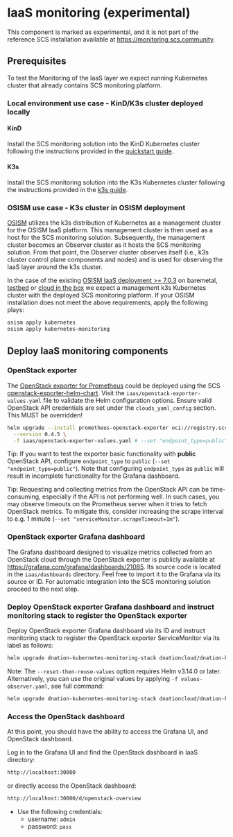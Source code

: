 # IaaS monitoring (experimental)

This component is marked as experimental, and it is not part of the reference SCS installation available
at https://monitoring.scs.community.

## Prerequisites

To test the Monitoring of the IaaS layer we expect running Kubernetes cluster that already contains
SCS monitoring platform.

### Local environment use case - KinD/K3s cluster deployed locally

#### KinD

Install the SCS monitoring solution into the KinD Kubernetes cluster following the instructions provided in
the [quickstart guide](quickstart.md).

#### K3s

Install the SCS monitoring solution into the K3s Kubernetes cluster following the instructions provided in
the [k3s guide](k3s.md).

### OSISM use case - K3s cluster in OSISM deployment

[OSISM](https://osism.tech/docs/guides/deploy-guide/services/kubernetes) utilizes the k3s distribution of Kubernetes
as a management cluster for the OSISM IaaS platform. This management cluster is then used as a host for
the SCS monitoring solution. Subsequently, the management cluster becomes an Observer cluster as it hosts
the SCS monitoring solution.
From that point, the Observer cluster observes itself (i.e., k3s cluster control plane components and nodes) and is used
for observing the IaaS layer around the k3s cluster.

In the case of the existing [OSISM IaaS deployment >= 7.0.3](https://osism.tech/docs/release-notes/osism-7#703) on
baremetal, [testbed](https://osism.tech/docs/guides/other-guides/testbed) or [cloud in the box](https://osism.tech/docs/guides/other-guides/cloud-in-a-box)
we expect a management k3s Kubernetes cluster with the deployed SCS monitoring platform.
If your OSISM installation does not meet the above requirements, apply the following plays:
```bash
osism apply kubernetes
osism apply kubernetes-monitoring
```

## Deploy IaaS monitoring components

### OpenStack exporter

The [OpenStack exporter for Prometheus](https://github.com/openstack-exporter) could be deployed using the SCS [openstack-exporter-helm-chart](https://github.com/SovereignCloudStack/openstack-exporter-helm-charts).
Visit the `iaas/openstack-exporter-values.yaml` file to validate the Helm configuration options.
Ensure valid OpenStack API credentials are set under the `clouds_yaml_config` section. This MUST be overridden!

```bash
helm upgrade --install prometheus-openstack-exporter oci://registry.scs.community/openstack-exporter/prometheus-openstack-exporter \
  --version 0.4.5 \
  -f iaas/openstack-exporter-values.yaml # --set "endpoint_type=public" --set "serviceMonitor.scrapeTimeout=1m"
```

Tip: If you want to test the exporter basic functionality with **public** OpenStack API, configure `endpoint_type`
to `public` (`--set "endpoint_type=public"`). Note that configuring `endpoint_type` as `public` will result in
incomplete functionality for the Grafana dashboard.

Tip: Requesting and collecting metrics from the OpenStack API can be time-consuming, especially if the API is not
performing well. In such cases, you may observe timeouts on the Prometheus server when it tries to fetch OpenStack
metrics. To mitigate this, consider increasing the scrape interval to e.g. 1 minute (`--set "serviceMonitor.scrapeTimeout=1m"`).

### OpenStack exporter Grafana dashboard

The Grafana dashboard designed to visualize metrics collected from an OpenStack cloud through the OpenStack exporter
is publicly available at https://grafana.com/grafana/dashboards/21085. Its source code is located in the
`iaas/dashboards` directory. Feel free to import it to the Grafana via its source or ID.
For automatic integration into the SCS monitoring solution proceed to the next step.

### Deploy OpenStack exporter Grafana dashboard and instruct monitoring stack to register the OpenStack exporter

Deploy OpenStack exporter Grafana dashboard via its ID and instruct monitoring stack to register the OpenStack exporter
ServiceMonitor via its label as follows:

```bash
helm upgrade dnation-kubernetes-monitoring-stack dnationcloud/dnation-kubernetes-monitoring-stack --reset-then-reuse-values -f iaas/values-observer-iaas.yaml
```

Note: The `--reset-then-reuse-values` option requires Helm v3.14.0 or later. Alternatively, you can use the original values
by applying `-f values-observer.yaml`, see full command:
```bash
helm upgrade dnation-kubernetes-monitoring-stack dnationcloud/dnation-kubernetes-monitoring-stack -f values-observer.yaml -f iaas/values-observer-iaas.yaml
```

### Access the OpenStack dashboard

At this point, you should have the ability to access the Grafana UI, and OpenStack dashboard.

Log in to the Grafana UI and find the OpenStack dashboard in IaaS directory:
```bash
http://localhost:30000
```
or directly access the OpenStack dashboard:
```bash
http://localhost:30000/d/openstack-overview
```

- Use the following credentials:
  - username: `admin`
  - password: `pass`
